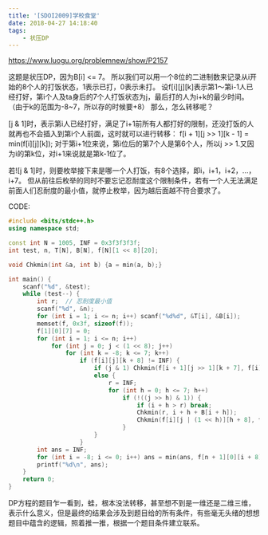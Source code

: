 ```yaml
---
title: '[SDOI2009]学校食堂'
date: 2018-04-27 14:18:40
tags:
	- 状压DP
---
```


https://www.luogu.org/problemnew/show/P2157

这题是状压DP，因为B[i] <= 7。
所以我们可以用一个8位的二进制数来记录从i开始的8个人的打饭状态，1表示已打，0表示未打。
设f[i][j][k]表示第1～第i-1人已经打好，第i个人及ta身后的7个人打饭状态为j，最后打的人为i+k的最少时间。
（由于k的范围为-8~7，所以存的时候要+8）
那么，怎么转移呢？

[j & 1]时，表示第i人已经打好，满足了i+1前所有人都打好的限制，还没打饭的人就再也不会插入到第i个人前面，这时就可以进行转移：
f[i + 1][j >> 1][k - 1] = min(f[i][j][k]);
对于第i+1位来说，第i位后的第7个人是第6个人，所以j >> 1.又因为i的第k位，对i+1来说就是第k-1位了。

若![j & 1]时，则要枚举接下来是哪一个人打饭，有8个选择，即i，i+1，i+2，...，i+7。
但从前往后枚举的同时不要忘记忍耐度这个限制条件，若有一个人无法满足前面人们忍耐度的最小值，就停止枚举，因为越后面越不符合要求了。

CODE:
``` c++
#include <bits/stdc++.h>
using namespace std;

const int N = 1005, INF = 0x3f3f3f3f;
int test, n, T[N], B[N], f[N][1 << 8][20];

void Chkmin(int &a, int b) {a = min(a, b);}

int main() {
	scanf("%d", &test);
	while (test--) {
		int r;  // 忍耐度最小值
		scanf("%d", &n);
		for (int i = 1; i <= n; i++) scanf("%d%d", &T[i], &B[i]);
		memset(f, 0x3f, sizeof(f));
		f[1][0][7] = 0;
		for (int i = 1; i <= n; i++)
			for (int j = 0; j < (1 << 8); j++)
				for (int k = -8; k <= 7; k++)
					if (f[i][j][k + 8] != INF) {
						if (j & 1) Chkmin(f[i + 1][j >> 1][k + 7], f[i][j][k + 8]);
						else {
							r = INF;
							for (int h = 0; h <= 7; h++)
								if (!((j >> h) & 1)) {
									if (i + h > r) break;
									Chkmin(r, i + h + B[i + h]);
									Chkmin(f[i][j | (1 << h)][h + 8], f[i][j][k + 8] + (i + k ? T[i + k] ^ T[i + h] : 0));
								}
						}
					}
		int ans = INF;
		for (int i = -8; i <= 0; i++) ans = min(ans, f[n + 1][0][i + 8]);
		printf("%d\n", ans);
	}
	return 0;
}
```

DP方程的题目乍一看到，蛙，根本没法转移，甚至想不到是一维还是二维三维，表示什么意义，但是最终的结果会涉及到题目给的所有条件，有些毫无头绪的想想题目中蕴含的逻辑，照着推一推，根据一个题目条件建立联系。